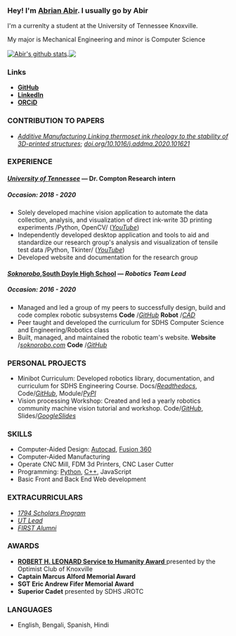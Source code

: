### Hey! I'm [Abrian Abir](https://github.com/a-abir). I usually go by Abir


I'm a currenlty a student at the University of Tennessee Knoxville.

My major is Mechanical Engineering and minor is Computer Science


<a href="https://github.com/a-abir">
  <img align="center" src="https://github-readme-stats.anuraghazra1.vercel.app/api?username=a-abir&show_icons=true&include_all_commits=true" alt="Abir's github stats" />
</a>
<a href="https://github.com/a-abir">
  <!-- Change the `github-readme-stats.anuraghazra1.vercel.app` to `github-readme-stats.vercel.app`  -->
  <img align="center" src="https://github-readme-stats.vercel.app/api/top-langs/?username=a-abir&layout=compact" />
</a>



### Links
-  [ **GitHub** ](https://github.com/a-abir)
- [ **LinkedIn** ](https://www.linkedin.com/in/abrian-abir-503a96146/)
- [ **ORCiD** ](http://orcid.org/0000-0001-7257-1548)


### CONTRIBUTION TO PAPERS
- [_Additive Manufacturing_](https://www.sciencedirect.com/science/article/pii/S2214860420309933)[,](https://www.sciencedirect.com/science/article/pii/S2214860420309933)[_Linking thermoset ink rheology to the stability of 3D-printed structures_](https://www.sciencedirect.com/science/article/pii/S2214860420309933); [_doi.org/10.1016/j.addma.2020.101621_](https://doi.org/10.1016/j.addma.2020.101621)


### EXPERIENCE

#### [_University of Tennessee_](https://www.utk.edu/) — Dr. Compton Research intern

##### Occasion: 2018 - 2020

- Solely developed machine vision application to automate the data collection, analysis, and visualization of direct ink-write 3D printing experiments /Python, OpenCV/ ([_YouTube_](https://youtu.be/lsMfXgiT_Tc))
- Independently developed desktop application and tools to aid and standardize our research group&#39;s analysis and visualization of tensile test data /Python, Tkinter/ ([_YouTube_](https://youtu.be/hydF0IuzMCE))
- Developed website and documentation for the research group

#### [_Soknorobo_](https://soknorobo.com/)[,](https://soknorobo.com/)[South Doyle High School](https://soknorobo.com/) — _Robotics Team Lead_

##### _Occasion: 2016 - 2020_

- Managed and led a group of my peers to successfully design, build and code complex robotic subsystems **Code** /[_GitHub_](https://github.com/a-abir/rc) **Robot** /[_CAD_](https://a360.co/2Hvku0d)
- Peer taught and developed the curriculum for SDHS Computer Science and Engineering/Robotics class
- Built, managed, and maintained the robotic team&#39;s website. **Website** /[_soknorobo.com_](https://soknorobo.com/) **Code** /[_GitHub_](https://github.com/a-abir/South-Doyle)

### PERSONAL PROJECTS
- Minibot Curriculum: Developed robotics library, documentation, and curriculum for SDHS Engineering Course. Docs/[_Readthedocs_](https://minibot.readthedocs.io/), Code/[_GitHub_](https://github.com/a-abir/minibot), Module/[_PyPI_](https://pypi.org/project/minilib/)
-  Vision processing Workshop: Created and led a yearly robotics community machine vision tutorial and workshop. Code/[_GitHub_](https://github.com/a-abir/visionProcessingCV), Slides/[_GoogleSlides_](https://docs.google.com/presentation/d/1uTE1bVlFKwdo3SVFsP8bRh-AGqmWlPTIJwrbpo5JXm8/edit?usp=sharing)

### SKILLS
- Computer-Aided Design: [Autocad](https://www.autodesk.com/products/autocad/overview), [Fusion 360](https://www.autodesk.com/products/fusion-360/overview)
- Computer-Aided Manufacturing
- Operate CNC Mill, FDM 3d Printers, CNC Laser Cutter
- Programming: [Python](https://www.python.org/), [C++](https://www.cplusplus.com/), JavaScript
- Basic Front and Back End Web development

### EXTRACURRICULARS

- [_1794 Scholars Program_](https://honors.utk.edu/1794-scholars-program/about/)
- [_UT Lead_](https://studentsuccess.utk.edu/ut-lead/what-is-ut-lead/)
- [_FIRST Alumni_](https://www.firstinspires.org/alumni)

### AWARDS
-  [ **ROBERT H. LEONARD Service to Humanity Award** ](https://www.knoxoptimist.org/youth-awards/)presented by the Optimist Club of Knoxville
- **Captain Marcus Alford Memorial Award**
- **SGT Eric Andrew Fifer Memorial Award**
- **Superior Cadet** presented by SDHS JROTC

### LANGUAGES
- English, Bengali, Spanish, Hindi




